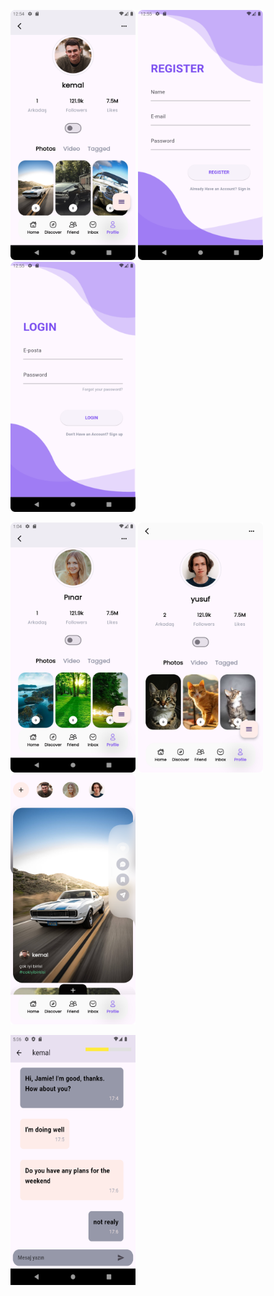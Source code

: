 <p float="left">
  <img src="https://github.com/yusufKemalPinarci/arkadasekle/blob/master/bitirme_projesi_ss'leri/Screenshot_20240601_155454.png" width="200" height="400" />
  <img src="https://github.com/yusufKemalPinarci/arkadasekle/blob/master/bitirme_projesi_ss'leri/Screenshot_20240601_155529.png" width="200" height="400" />
  <img src="https://github.com/yusufKemalPinarci/arkadasekle/blob/master/bitirme_projesi_ss'leri/Screenshot_20240601_155536.png" width="200" height="400" />
</p>
<p float="left">
  <img src="https://github.com/yusufKemalPinarci/arkadasekle/blob/master/bitirme_projesi_ss'leri/Screenshot_20240601_160520.png" width="200" height="400" />
  <img src="https://github.com/yusufKemalPinarci/arkadasekle/blob/master/bitirme_projesi_ss'leri/Screenshot_20240602_010522.png" width="200" height="400" />
  <img src="https://github.com/yusufKemalPinarci/arkadasekle/blob/master/bitirme_projesi_ss'leri/Screenshot_20240602_010658.png" width="200" height="400" />
</p>

<p float="left">
  <img src="https://github.com/yusufKemalPinarci/arkadasekle/blob/master/bitirme_projesi_ss'leri/Screenshot_20240602_200701.png" width="200" height="400" />
</p>
